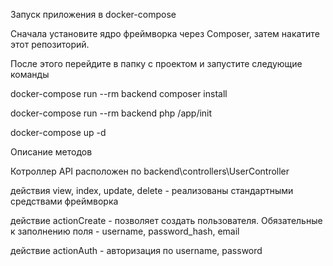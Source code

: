 Запуск приложения в docker-compose

Сначала установите ядро фреймворка через Composer, затем накатите этот репозиторий.

После этого перейдите в папку с проектом и запустите следующие команды

docker-compose run --rm backend composer install

docker-compose run --rm backend php /app/init

docker-compose up -d


Описание методов 

Котроллер API расположен по backend\controllers\UserController

действия view, index, update, delete - реализованы стандартными средствами фреймворка

действие actionCreate - позволяет создать пользователя. Обязательные к заполнению поля - 
username, password_hash, email

действие actionAuth - авторизация по username, password
